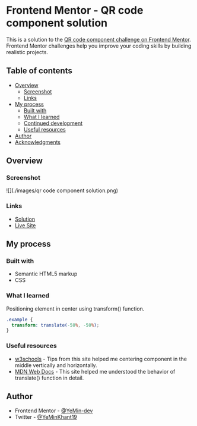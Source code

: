 # Frontend Mentor - QR code component solution

This is a solution to the [QR code component challenge on Frontend Mentor](https://www.frontendmentor.io/challenges/qr-code-component-iux_sIO_H). Frontend Mentor challenges help you improve your coding skills by building realistic projects.

## Table of contents

- [Overview](#overview)
  - [Screenshot](#screenshot)
  - [Links](#links)
- [My process](#my-process)
  - [Built with](#built-with)
  - [What I learned](#what-i-learned)
  - [Continued development](#continued-development)
  - [Useful resources](#useful-resources)
- [Author](#author)
- [Acknowledgments](#acknowledgments)

## Overview

### Screenshot

![](./images/qr code component solution.png)

### Links

- [Solution](https://github.com/YeMin-dev/qr-code-component)
- [Live Site](https://unruffled-pike-2fed09.netlify.app/)

## My process

### Built with

- Semantic HTML5 markup
- CSS

### What I learned

Positioning element in center using transform() function.

```css
.example {
  transform: translate(-50%, -50%);
}
```

### Useful resources

- [w3schools](https://www.w3schools.com/) - Tips from this site helped me centering component in the middle vertically and horizontally.
- [MDN Web Docs](https://developer.mozilla.org/en-US/) - This site helped me understood the behavior of translate() function in detail.

## Author

- Frontend Mentor - [@YeMin-dev](https://www.frontendmentor.io/profile/YeMin-dev)
- Twitter - [@YeMinKhant19](https://twitter.com/YeMinKhant19)
